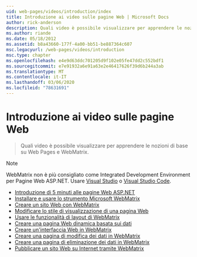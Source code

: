 ```yaml
---
uid: web-pages/videos/introduction/index
title: Introduzione ai video sulle pagine Web | Microsoft Docs
author: rick-anderson
description: Quali video è possibile visualizzare per apprendere le nozioni di base su Web Pages e WebMatrix.
ms.author: riande
ms.date: 05/18/2012
ms.assetid: b8a43660-177f-4a00-bb51-be887364c607
msc.legacyurl: /web-pages/videos/introduction
msc.type: chapter
ms.openlocfilehash: e4e9d63ddc701205d9f102e05fe47dd2c552bdf1
ms.sourcegitcommit: e7e91932a6e91a63e2e46417626f39d6b244a3ab
ms.translationtype: MT
ms.contentlocale: it-IT
ms.lasthandoff: 03/06/2020
ms.locfileid: "78631691"
---
```

# <a name="introduction-to-web-pages-videos"></a>Introduzione ai video sulle pagine Web

> Quali video è possibile visualizzare per apprendere le nozioni di base su Web Pages e WebMatrix.

> [!NOTE] 
> WebMatrix non è più consigliato come Integrated Development Environment per Pagine Web ASP.NET. Usare [Visual Studio](xref:aspnet/web-pages/overview/getting-started/program-asp-net-web-pages-in-visual-studio) o [Visual Studio Code](https://code.visualstudio.com/).

- [Introduzione di 5 minuti alle pagine Web ASP.NET](5-minute-introduction-to-aspnet-web-pages.md)
- [Installare e usare lo strumento Microsoft WebMatrix](install-and-use-the-microsoft-webmatrix-tool.md)
- [Creare un sito Web con WebMatrix](create-a-website-using-webmatrix.md)
- [Modificare lo stile di visualizzazione di una pagina Web](change-the-visual-style-of-a-web-page.md)
- [Usare le funzionalità di layout di WebMatrix](use-the-layout-features-in-webmatrix.md)
- [Creare una pagina Web dinamica basata sui dati](create-a-data-driven-dynamic-web-page.md)
- [Creare un'interfaccia Web in WebMatrix](create-a-web-interface-in-webmatrix.md)
- [Creare una pagina di modifica dei dati in WebMatrix](create-an-edit-data-page-in-webmatrix.md)
- [Creare una pagina di eliminazione dei dati in WebMatrix](create-a-delete-data-page-in-webmatrix.md)
- [Pubblicare un sito Web su Internet tramite WebMatrix](publish-a-website-to-the-internet-using-webmatrix.md)
